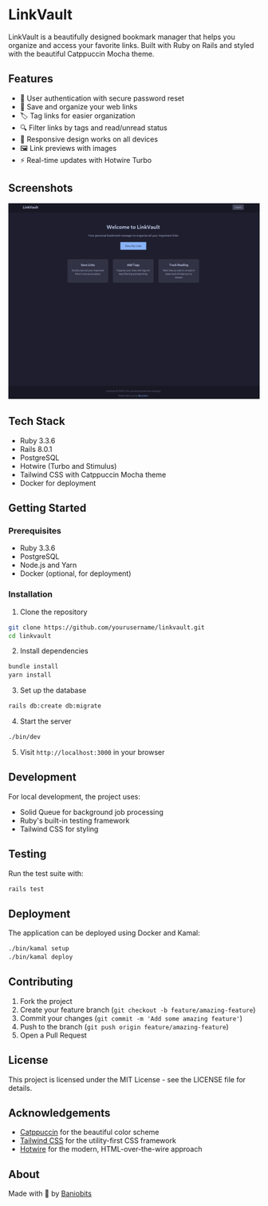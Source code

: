 # LinkVault

LinkVault is a beautifully designed bookmark manager that helps you organize and access your favorite links. Built with Ruby on Rails and styled with the beautiful Catppuccin Mocha theme.

## Features

- 🔐 User authentication with secure password reset
- 📝 Save and organize your web links
- 🏷️ Tag links for easier organization
- 🔍 Filter links by tags and read/unread status
- 📱 Responsive design works on all devices
- 🖼️ Link previews with images
- ⚡ Real-time updates with Hotwire Turbo

## Screenshots

![LinkVault Screenshot](public/linkvault.png)

## Tech Stack

- Ruby 3.3.6
- Rails 8.0.1
- PostgreSQL
- Hotwire (Turbo and Stimulus)
- Tailwind CSS with Catppuccin Mocha theme
- Docker for deployment

## Getting Started

### Prerequisites

- Ruby 3.3.6
- PostgreSQL
- Node.js and Yarn
- Docker (optional, for deployment)

### Installation

1. Clone the repository

```bash
git clone https://github.com/yourusername/linkvault.git
cd linkvault
```

2. Install dependencies

```bash
bundle install
yarn install
```

3. Set up the database

```bash
rails db:create db:migrate
```

4. Start the server

```bash
./bin/dev
```

5. Visit `http://localhost:3000` in your browser

## Development

For local development, the project uses:

- Solid Queue for background job processing
- Ruby's built-in testing framework
- Tailwind CSS for styling

## Testing

Run the test suite with:

```bash
rails test
```

## Deployment

The application can be deployed using Docker and Kamal:

```bash
./bin/kamal setup
./bin/kamal deploy
```

## Contributing

1. Fork the project
2. Create your feature branch (`git checkout -b feature/amazing-feature`)
3. Commit your changes (`git commit -m 'Add some amazing feature'`)
4. Push to the branch (`git push origin feature/amazing-feature`)
5. Open a Pull Request

## License

This project is licensed under the MIT License - see the LICENSE file for details.

## Acknowledgements

- [Catppuccin](https://github.com/catppuccin/catppuccin) for the beautiful color scheme
- [Tailwind CSS](https://tailwindcss.com/) for the utility-first CSS framework
- [Hotwire](https://hotwired.dev/) for the modern, HTML-over-the-wire approach

## About

Made with 💜 by [Baniobits](https://www.baniobits.dev/)
